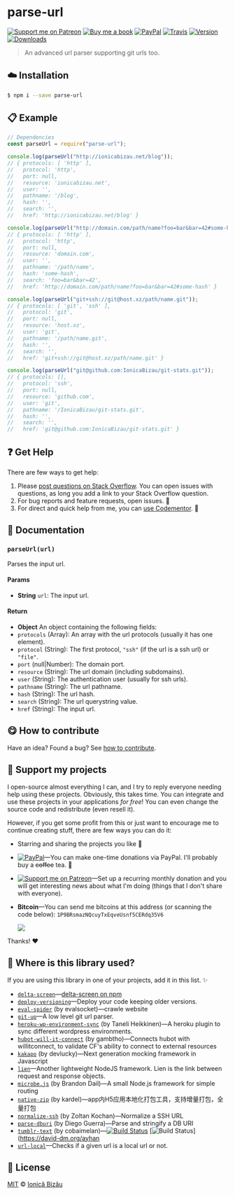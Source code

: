 
# parse-url

 [![Support me on Patreon][badge_patreon]][patreon] [![Buy me a book][badge_amazon]][amazon] [![PayPal][badge_paypal_donate]][paypal-donations] [![Travis](https://img.shields.io/travis/IonicaBizau/parse-url.svg)](https://travis-ci.org/IonicaBizau/parse-url/) [![Version](https://img.shields.io/npm/v/parse-url.svg)](https://www.npmjs.com/package/parse-url) [![Downloads](https://img.shields.io/npm/dt/parse-url.svg)](https://www.npmjs.com/package/parse-url)

> An advanced url parser supporting git urls too.

## :cloud: Installation

```sh
$ npm i --save parse-url
```


## :clipboard: Example



```js
// Dependencies
const parseUrl = require("parse-url");

console.log(parseUrl("http://ionicabizau.net/blog"));
// { protocols: [ 'http' ],
//   protocol: 'http',
//   port: null,
//   resource: 'ionicabizau.net',
//   user: '',
//   pathname: '/blog',
//   hash: '',
//   search: '',
//   href: 'http://ionicabizau.net/blog' }

console.log(parseUrl("http://domain.com/path/name?foo=bar&bar=42#some-hash"));
// { protocols: [ 'http' ],
//   protocol: 'http',
//   port: null,
//   resource: 'domain.com',
//   user: '',
//   pathname: '/path/name',
//   hash: 'some-hash',
//   search: 'foo=bar&bar=42',
//   href: 'http://domain.com/path/name?foo=bar&bar=42#some-hash' }

console.log(parseUrl("git+ssh://git@host.xz/path/name.git"));
// { protocols: [ 'git', 'ssh' ],
//   protocol: 'git',
//   port: null,
//   resource: 'host.xz',
//   user: 'git',
//   pathname: '/path/name.git',
//   hash: '',
//   search: '',
//   href: 'git+ssh://git@host.xz/path/name.git' }

console.log(parseUrl("git@github.com:IonicaBizau/git-stats.git"));
// { protocols: [],
//   protocol: 'ssh',
//   port: null,
//   resource: 'github.com',
//   user: 'git',
//   pathname: '/IonicaBizau/git-stats.git',
//   hash: '',
//   search: '',
//   href: 'git@github.com:IonicaBizau/git-stats.git' }
```

## :question: Get Help

There are few ways to get help:

 1. Please [post questions on Stack Overflow](https://stackoverflow.com/questions/ask). You can open issues with questions, as long you add a link to your Stack Overflow question.
 2. For bug reports and feature requests, open issues. :bug:
 3. For direct and quick help from me, you can [use Codementor](https://www.codementor.io/johnnyb). :rocket:


## :memo: Documentation


### `parseUrl(url)`
Parses the input url.

#### Params
- **String** `url`: The input url.

#### Return
- **Object** An object containing the following fields:
 - `protocols` (Array): An array with the url protocols (usually it has one element).
 - `protocol` (String): The first protocol, `"ssh"` (if the url is a ssh url) or `"file"`.
 - `port` (null|Number): The domain port.
 - `resource` (String): The url domain (including subdomains).
 - `user` (String): The authentication user (usually for ssh urls).
 - `pathname` (String): The url pathname.
 - `hash` (String): The url hash.
 - `search` (String): The url querystring value.
 - `href` (String): The input url.



## :yum: How to contribute
Have an idea? Found a bug? See [how to contribute][contributing].


## :sparkling_heart: Support my projects

I open-source almost everything I can, and I try to reply everyone needing help using these projects. Obviously,
this takes time. You can integrate and use these projects in your applications *for free*! You can even change the source code and redistribute (even resell it).

However, if you get some profit from this or just want to encourage me to continue creating stuff, there are few ways you can do it:

 - Starring and sharing the projects you like :rocket:
 - [![PayPal][badge_paypal]][paypal-donations]—You can make one-time donations via PayPal. I'll probably buy a ~~coffee~~ tea. :tea:
 - [![Support me on Patreon][badge_patreon]][patreon]—Set up a recurring monthly donation and you will get interesting news about what I'm doing (things that I don't share with everyone).
 - **Bitcoin**—You can send me bitcoins at this address (or scanning the code below): `1P9BRsmazNQcuyTxEqveUsnf5CERdq35V6`

    ![](https://i.imgur.com/z6OQI95.png)

Thanks! :heart:


## :dizzy: Where is this library used?
If you are using this library in one of your projects, add it in this list. :sparkles:


 - [`delta-screen`](https://github.com/carlosmarte/delta-screen#readme)—[delta-screen on npm](https://www.npmjs.com/package/delta-screen)
 - [`deploy-versioning`](https://npmjs.com/package/deploy-versioning)—Deploy your code keeping older versions.
 - [`eval-spider`](https://github.com/evalsocket/eval-spider/blob/master/README.md) (by evalsocket)—crawle website
 - [`git-up`](https://github.com/IonicaBizau/git-up)—A low level git url parser.
 - [`heroku-wp-environment-sync`](https://github.com/taneliheikkinen/heroku-wp-environment-sync#readme) (by Taneli Heikkinen)—A heroku plugin to sync different wordpress environments.
 - [`hubot-will-it-connect`](https://github.com/gambtho/hubot-will-it-connect#readme) (by gambtho)—Connects hubot with willitconnect, to validate CF's ability to connect to external resources
 - [`kakapo`](https://github.com/devlucky/Kakapo.js#readme) (by devlucky)—Next generation mocking framework in Javascript
 - [`lien`](https://github.com/LienJS/Lien)—Another lightweight NodeJS framework. Lien is the link between request and response objects.
 - [`microbe.js`](https://github.com/Aweary/microbe.js) (by Brandon Dail)—A small Node.js framework for simple routing
 - [`native-zip`](https://npmjs.com/package/native-zip) (by kardel)—app内H5应用本地化打包工具，支持增量打包，全量打包
 - [`normalize-ssh`](https://github.com/zkochan/normalize-ssh#readme) (by Zoltan Kochan)—Normalize a SSH URL
 - [`parse-dburi`](https://github.com/dgoguerra/parse-dburi) (by Diego Guerra)—Parse and stringify a DB URI
 - [`tumblr-text`](https://npmjs.com/package/tumblr-text) (by cobaimelan)—[![Build Status](http://img.shields.io/travis/ayhankuru/tumblr-text.svg?style=flat-square)](https://travis-ci.org/ayhankuru/tumblr-text) [![Build Status](https://img.shields.io/david/ayhankuru/tumblr-text.svg?style=flat-square)](https://david-dm.org/ayhan
 - [`url-local`](https://github.com/IonicaBizau/url-local#readme)—Checks if a given url is a local url or not.

## :scroll: License

[MIT][license] © [Ionică Bizău][website]

[badge_patreon]: http://ionicabizau.github.io/badges/patreon.svg
[badge_amazon]: http://ionicabizau.github.io/badges/amazon.svg
[badge_paypal]: http://ionicabizau.github.io/badges/paypal.svg
[badge_paypal_donate]: http://ionicabizau.github.io/badges/paypal_donate.svg
[patreon]: https://www.patreon.com/ionicabizau
[amazon]: http://amzn.eu/hRo9sIZ
[paypal-donations]: https://www.paypal.com/cgi-bin/webscr?cmd=_s-xclick&hosted_button_id=RVXDDLKKLQRJW
[donate-now]: http://i.imgur.com/6cMbHOC.png

[license]: http://showalicense.com/?fullname=Ionic%C4%83%20Biz%C4%83u%20%3Cbizauionica%40gmail.com%3E%20(https%3A%2F%2Fionicabizau.net)&year=2015#license-mit
[website]: https://ionicabizau.net
[contributing]: /CONTRIBUTING.md
[docs]: /DOCUMENTATION.md
